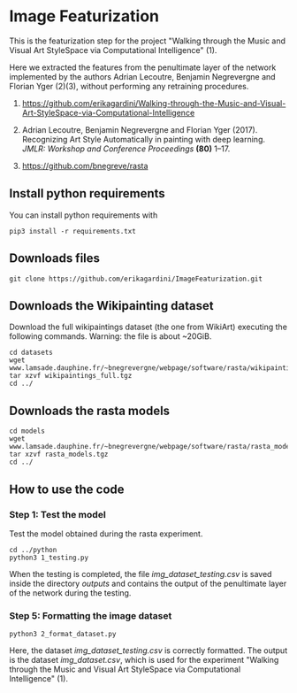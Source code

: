 # Image Featurization

This is the featurization step for the project "Walking through the Music and Visual Art StyleSpace via Computational Intelligence" (1).

Here we extracted the features from the penultimate layer of the network implemented by the authors Adrian Lecoutre, Benjamin Negrevergne and Florian Yger (2)(3), without performing any retraining procedures.

1. https://github.com/erikagardini/Walking-through-the-Music-and-Visual-Art-StyleSpace-via-Computational-Intelligence

2. Adrian Lecoutre, Benjamin Negrevergne and Florian Yger (2017). Recognizing Art Style Automatically in painting with deep learning. _JMLR: Workshop and Conference Proceedings_ __(80)__ 1–17.

3. https://github.com/bnegreve/rasta

## Install python requirements

You can install python requirements with

```
pip3 install -r requirements.txt
```

## Downloads files

```
git clone https://github.com/erikagardini/ImageFeaturization.git
```

## Downloads the Wikipainting dataset

Download the full wikipaintings dataset (the one from WikiArt) executing the following commands. Warning: the file is about ~20GiB.

```
cd datasets
wget www.lamsade.dauphine.fr/~bnegrevergne/webpage/software/rasta/wikipaintings_full.tgz
tar xzvf wikipaintings_full.tgz
cd ../
```

## Downloads the rasta models

```
cd models
wget www.lamsade.dauphine.fr/~bnegrevergne/webpage/software/rasta/rasta_models.tgz
tar xzvf rasta_models.tgz
cd ../
```

## How to use the code

### Step 1: Test the model

Test the model obtained during the rasta experiment.

```
cd ../python
python3 1_testing.py
```

When the testing is completed, the file _img_dataset_testing.csv_ is saved inside the directory _outputs_ and contains the output of the penultimate layer of the network during the testing.

### Step 5: Formatting the image dataset

```
python3 2_format_dataset.py
```

Here, the dataset _img_dataset_testing.csv_ is correctly formatted. The output is the dataset _img_dataset.csv_, which is used for the experiment "Walking through the Music and Visual Art StyleSpace via Computational Intelligence" (1).
